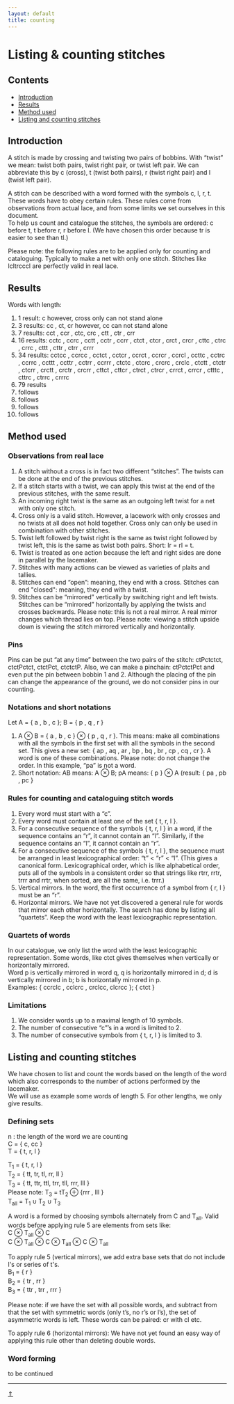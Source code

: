 ```yaml
---
layout: default
title: counting
---
```


# Listing & counting stitches

## Contents

* [Introduction](#introduction)
* [Results](#results)
* [Method used](#method-used)
* [Listing and counting stitches](#listing-and-counting-stitches)

## Introduction

A stitch is made by crossing and twisting two pairs of bobbins. With “twist” we mean: twist both pairs, twist right pair, or twist left pair. We can abbreviate this by c (cross), t (twist both pairs), r (twist right pair) and l (twist left pair).    

A stitch can be described with a word formed with the symbols c, l, r, t. These words have to obey certain rules. These rules come from observations from actual lace, and from some limits we set ourselves in this document.    
To help us count and catalogue the stitches, the symbols are ordered: c before t, t before r, r before l. (We have chosen this order because tr is easier to see than tl.)     

<span class="b-red">Please note</span>: the following rules are to be applied only for counting and cataloguing. Typically to make a net with only one stitch. Stitches like <span class="stch">lcltrcccl</span> are perfectly valid in real lace. 

## Results

Words with length:

1. 1 result: c however, cross only can not stand alone     
2. 3 results: cc , ct, cr	however, cc can not stand alone       
3. 7 results: cct , ccr , ctc, crc , ctt , ctr , crr      
4. 16 results: cctc , ccrc , cctt  , cctr , ccrr , ctct , ctcr , crct , crcr , cttc , ctrc , crrc , cttt , cttr , ctrr , crrr     
5. 34 results: cctcc , ccrcc , cctct , cctcr , ccrct , ccrcr , ccrcl , ccttc , cctrc , ccrrc , ccttt , ccttr , cctrr , ccrrr , ctctc , ctcrc , crcrc , crclc , ctctt , ctctr , ctcrr , crctt , crctr , crcrr , cttct , cttcr , ctrct , ctrcr , crrct , crrcr , ctttc , cttrc , ctrrc , crrrc      
6. 79 results   
7.   follows
8.   follows
9.   follows
10.   follows 

## Method used

### Observations from real lace

1. A stitch without a cross is in fact two different “stitches”. The twists can be done at the end of the previous stitches.
2. If a stitch starts with a twist, we can apply this twist at the end of the previous stitches, with the same result.
3. An incoming right twist is the same as an outgoing left twist for a net with only one stitch.
4. <span class="stch">Cross only</span> is a valid stitch. However, a lacework with only crosses and no twists at all does not hold together. <span class="stch">Cross only</span> can only be used in combination with other stitches.
5. Twist left followed by twist right is the same as twist right followed by twist left, this is the same as twist both pairs. Short: lr = rl = t.
6. Twist is treated as one action because the left and right sides are done in parallel by the lacemaker.
7. Stitches with many actions can be viewed as varieties of plaits and tallies.
8. Stitches can end “open”: meaning, they end with a cross. Stitches can end "closed": meaning, they end with a twist.
9. Stitches can be “mirrored” vertically by switching right and left twists. Stitches can be “mirrored” horizontally by applying the twists and crosses backwards. Please note: this is not a real mirror. A real mirror changes which thread lies on top. Please note: viewing a stitch upside down is viewing the stitch mirrored vertically and horizontally.

### Pins

Pins can be put “at any time” between the two pairs of the stitch: <span class="stch">ctPctctct</span>, <span class="stch">ctctPctct</span>, <span class="stch"> ctctPct</span>, <span class="stch">ctctctP</span>. Also, we can make a pinchain: <span class="stch">ctPctctPct</span> and even put the pin between bobbin 1 and 2. Although the placing of the pin can change the appearance of the ground, we do not consider pins in our counting.   

### Notations and short notations

Let A = { a , b , c }; B = { p , q , r }  
1. A &otimes; B = { a , b , c } &otimes; { p , q , r }. This means: make all combinations with all the symbols in the first set with all the symbols in the second set. This gives a new set: { ap , aq , ar , bp , bq , br , cp , cq , cr }. A word is one of these combinations. Please note: do not change the order. In this example, “pa” is not a word.   
2. Short notation: AB means: A &otimes; B; pA means: { p } &otimes; A (result: { pa , pb , pc }   

### Rules for counting and cataloguing stitch words

1. Every word must start with a “c”.
2. Every word must contain at least one of the set { t, r, l }.
3. For a consecutive sequence of the symbols { t, r, l } in a word, if the sequence contains an “r”, it cannot contain an “l”. Similarly, if the sequence contains an “l”, it cannot contain an “r”.
4. For a consecutive sequence of the symbols { t, r, l }, the sequence must be arranged in least lexicographical order: “t” < “r” < “l”. (This gives a canonical form. Lexicographical order, which is like alphabetical order, puts all of the symbols in a consistent order so that strings like rtrr, rrtr, trrr and rrtr, when sorted, are all the same, i.e. trrr.)
5. Vertical mirrors. In the word, the first occurrence of a symbol from { r, l } must be an “r”.
6. Horizontal mirrors. We have not yet discovered a general rule for words that mirror each other horizontally. The search has done by listing all “quartets”. Keep the word with the least lexicographic representation. 

### Quartets of words

In our catalogue, we only list the word with the least lexicographic representation. Some words, like ctct gives themselves when vertically or horizontally mirrored.     
Word p is vertically mirrored in word q, q is horizontally mirrored in d; d is vertically mirrored in b; b is horizontally mirrored in p.      
Examples: { ccrclc , cclcrc , crclcc, clcrcc }; { ctct }

### Limitations

1. We consider words up to a maximal length of 10 symbols.
2. The number of consecutive “c”’s in a word is limited to 2.
3. The number of consecutive symbols from { t, r, l } is limited to 3.

## Listing and counting stitches

We have chosen to list and count the words based on the length of the word which also corresponds to the number of actions performed by the lacemaker.    
We will use as example some words of length 5. For other lengths, we only give results.   

### Defining sets
n : the length of the word we are counting     
C = { c, cc }     
T = { t, r, l }

T<sub>1</sub> = { t, r, l }     
T<sub>2</sub> = { tt, tr, tl, rr, ll }     
T<sub>3</sub> = { tt, ttr, ttl, trr, tll, rrr, lll }    
Please note: T<sub>3</sub> = tT<sub>2</sub> &oplus; {rrr , lll }    
T<sub>all</sub> = T<sub>1</sub> &cup; T<sub>2</sub> &cup; T<sub>3</sub>    

A word is a formed by choosing symbols alternately from C and T<sub>all</sub>. Valid words before applying rule 5 are elements from sets like:     
C &otimes; T<sub>all</sub> &otimes; C           
C &otimes; T<sub>all</sub> &otimes; C &otimes; T<sub>all</sub> &otimes; C &otimes; T<sub>all</sub>

To apply rule 5 (vertical mirrors), we add extra base sets that do not include l's or series of t's.     
B<sub>1</sub> = { r }			
B<sub>2</sub> = { tr , rr } 		 
B<sub>3</sub> = { ttr , trr , rrr }		     

Please note: if we have the set with all possible words, and subtract from that the set with symmetric words (only t’s, no r’s or l’s), the set of asymmetric words is left. These words can be paired: cr with cl etc.     

To apply rule 6 (horizontal mirrors): We have not yet found an easy way of applying this rule other than deleting double words.     

### Word forming

to be continued







***
[&uArr;]()
